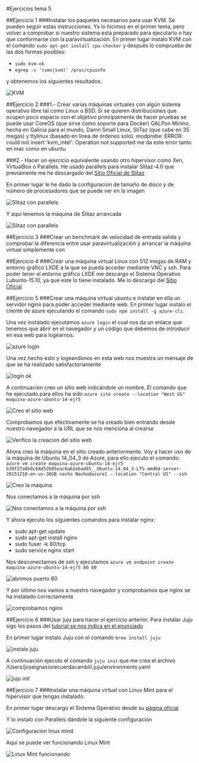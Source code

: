 #Ejercicios tema 5


##Ejercicio 1
###Instalar los paquetes necesarios para usar KVM. Se pueden seguir estas instrucciones. Ya lo hicimos en el primer tema, pero volver a comprobar si nuestro sistema está preparado para ejecutarlo o hay que conformarse con la paravirtualización.
En primer lugar instalo KVM con el comando `sudo apt-get install cpu-checker` y después lo compruebo de las dos formas posibles:

* `sudo kvm-ok`
* `egrep -c '(vmx|svm)' /proc/cpuinfo`

y obtenemos los siguientes resultados:

![KVM](https://www.dropbox.com/s/l86jzei9qx7k9zk/ejr1.1.png?dl=1)



##Ejercicio 2
###1.- Crear varias máquinas virtuales con algún sistema operativo libre tal como Linux o BSD. Si se quieren distribuciones que ocupen poco espacio con el objetivo principalmente de hacer pruebas se puede usar CoreOS (que sirve como soporte para Docker) GALPon Minino, hecha en Galicia para el mundo, Damn Small Linux, SliTaz (que cabe en 35 megas) y ttylinux (basado en línea de órdenes solo).
modprobe: ERROR: could not insert 'kvm_intel': Operation not supported
me da este error tanto en mac como en ubuntu

###2.- Hacer un ejercicio equivalente usando otro hipervisor como Xen, VirtualBox o Parallels.
He usado parallels para instalar Slitaz-4.0 que previamente me he descargado del [Sitio Oficial de Slitaz](http://www.slitaz.org/en/)

En primer lugar le he dado la configuracion de tamaño de disco y de número de procesadores que se puede ver en la imagen

![Slitaz con parallels](https://www.dropbox.com/s/ur8u2p2d91cv8hc/ejr2.2.1.png?dl=1)

Y aqui tenemos la máquina de Slitaz arrancada

![Slitaz con parallels](https://www.dropbox.com/s/deslflk6f4ntwht/ejr2.2.2.png?dl=1)



##Ejercicio 3
###Crear un benchmark de velocidad de entrada salida y comprobar la diferencia entre usar paravirtualización y arrancar la máquina virtual simplemente con



##Ejercicio 4
###Crear una máquina virtual Linux con 512 megas de RAM y entorno gráfico LXDE a la que se pueda acceder mediante VNC y ssh.
Para poder tener el entorno gráfico LXDE me descargo el Sistema Operativo Lubunto-15.10, ya que este lo tiene instalado. Me lo descargo del [Sitio Oficial](https://help.ubuntu.com/community/Lubuntu/GetLubuntu)


##Ejercicio 5
###Crear una máquina virtual ubuntu e instalar en ella un servidor nginx para poder acceder mediante web.
En primer lugar instalo el cliente de azure ejecutando el comando `sudo npm install -g azure-cli`.

Una vez instalado ejecutamos `azure login` el cual nos da un enlace que tenemos que abrir en el navegador y un código que debemos de introducir en esa web para logearnos.

![azure login](https://www.dropbox.com/s/m69zvdm6l86wjoh/ejr5.1.png?dl=1)

Una vez hecho esto y logeandonos en esta web nos muestra un mensaje de que se ha realizado satisfactoriamente

![login ok](https://www.dropbox.com/s/91evbzgzmavzyzr/ejr5.2.png?dl=1)

A continuación creo un sitio web indicándole un nombre. El comando que he ejecutado para ellos ha sido `azure site create --location "West US" maquina-azure-ubuntu-14-ejr5`

![Creo el sitio web](https://www.dropbox.com/s/qc7i56gqzg6bt0t/ejr5.3.png?dl=1)

Comprobamos que efectivamente se ha creado bien entrando desde nuestro navegador a la URL que se nos menciona al crearse

![Verifico la creacion del sitio web](https://www.dropbox.com/s/t1odlaoiufhkrfo/ejr5.4.png?dl=1)

Ahora creo la máquina en el sitio creado anteriormente. Voy a hacer uso de la máquina de Ubuntu 14_04_3 de Azure, para ello ejecuto el comando: `azure vm create maquina-azure-ubuntu-14-ejr5 b39f27a8b8c64d52b05eac6a62ebad85__Ubuntu-14_04_3-LTS-amd64-server-20151218-en-us-30GB nacho Nacho@azure1 --location "Central US" --ssh`

![Creo la maquina](https://www.dropbox.com/s/y4g9v9uuhzs6d6n/ejr5.5.png?dl=1)

Nos conectamos a la máquina por ssh 

![Nos conectamos a la máquina por ssh](https://www.dropbox.com/s/iou8pmalfn3ftsi/ejr5.6.png?dl=1)

Y ahora ejecuto los siguientes comandos para instalar nginx:

* sudo apt-get update
* sudo apt-get install nginx
* sudo fuser -k 80/tcp
* sudo service nginx start

Nos desconectamos de ssh y ejecutamos `azure vm endpoint create maquina-azure-ubuntu-14-ejr5 80 80`

![abrimos puerto 80](https://www.dropbox.com/s/57l2nn53o020u18/ejr5.7.png?dl=1)

Y por último nos vamos a nuestro navegador y comprobamos que nginx se ha instalado correctamente

![comprobamos nginx](https://www.dropbox.com/s/we3wlcpfyp0fzwk/ejr5.8.png?dl=1)

##Ejercicio 6
###Usar juju para hacer el ejercicio anterior.
Para instalar Juju sigo los pasos del [tutorial se nos indica en el enunciado](https://jujucharms.com/docs/stable/getting-started) 

En primer lugar instalo Juju con el comando `brew install juju`

![instalo juju](https://www.dropbox.com/s/5g7359jukuc10nh/ejr6.1.png?dl=1)

A continuación ejecuto el comando `juju init` que me crea el archivo /Users/joseignaciorecuerdacambil/.juju/environments.yaml

![juju init](https://www.dropbox.com/s/kmg3lj7t3inlkmi/ejr6.2.png?dl=1)


##Ejercicio 7
###Instalar una máquina virtual con Linux Mint para el hipervisor que tengas instalado.

En primer lugar descargo el Sistema Operativo desde su [página oficial](http://www.linuxmint.com)

Y lo instalo con Parallels dándole la siguiente configuración

![Configuracion linux mind](https://www.dropbox.com/s/uiopkryylmbiowq/ejr7.1.png?dl=1)

Aquí se puede ver funcionando Linux Mint

![Linux Mint funcionando](https://www.dropbox.com/s/ofqht33aarpgrh8/ejr7.2.png?dl=1)

